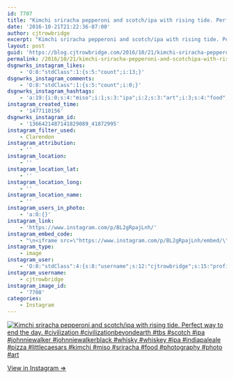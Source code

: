 ```yaml
---
id: 7707
title: "Kimchi sriracha pepperoni and scotch/ipa with rising tide. Perfect way to end the day.\n#civilization #civilizationbeyondearth #tbs #scotch #ipa #johnniewalker #johnniewalkerblack #whisky #whiskey #ipa #indiapaleale #pizza #littlecaesars #kimchi #miso #sriracha #food #photography #photo #art"
date: '2016-10-21T21:22:36-07:00'
author: cjtrowbridge
excerpt: "Kimchi sriracha pepperoni and scotch/ipa with rising tide. Perfect way to end the day.\n#civilization #civilizationbeyondearth #tbs #scotch #ipa #johnniewalker #johnniewalkerblack #whisky #whiskey #ipa #indiapaleale #pizza #littlecaesars #kimchi #miso #sriracha #food #photography #photo #art"
layout: post
guid: 'https://blog.cjtrowbridge.com/2016/10/21/kimchi-sriracha-pepperoni-and-scotchipa-with-rising-tide-perfect-way-to-end-the-day-civilization-civilizationbeyondearth-tbs-scotch-ipa-johnniewalker-johnniewalkerblack-whisky-whiskey-ipa/'
permalink: /2016/10/21/kimchi-sriracha-pepperoni-and-scotchipa-with-rising-tide-perfect-way-to-end-the-day-civilization-civilizationbeyondearth-tbs-scotch-ipa-johnniewalker-johnniewalkerblack-whisky-whiskey-ipa/
dsgnwrks_instagram_likes:
    - 'O:8:"stdClass":1:{s:5:"count";i:13;}'
dsgnwrks_instagram_comments:
    - 'O:8:"stdClass":1:{s:5:"count";i:0;}'
dsgnwrks_instagram_hashtags:
    - 'a:19:{i:0;s:4:"miso";i:1;s:3:"ipa";i:2;s:3:"art";i:3;s:4:"food";i:4;s:5:"photo";i:5;s:3:"tbs";i:6;s:18:"johnniewalkerblack";i:7;s:6:"kimchi";i:8;s:13:"littlecaesars";i:9;s:6:"whisky";i:10;s:13:"johnniewalker";i:11;s:23:"civilizationbeyondearth";i:12;s:7:"whiskey";i:13;s:12:"civilization";i:14;s:12:"indiapaleale";i:15;s:8:"sriracha";i:16;s:6:"scotch";i:17;s:11:"photography";i:18;s:5:"pizza";}'
instagram_created_time:
    - '1477110156'
dsgnwrks_instagram_id:
    - '1366421487141829089_41872995'
instagram_filter_used:
    - Clarendon
instagram_attribution:
    - ''
instagram_location:
    - ''
instagram_location_lat:
    - ''
instagram_location_long:
    - ''
instagram_location_name:
    - ''
instagram_users_in_photo:
    - 'a:0:{}'
instagram_link:
    - 'https://www.instagram.com/p/BL2gRpajLnh/'
instagram_embed_code:
    - "\n<iframe src=\"https://www.instagram.com/p/BL2gRpajLnh/embed/\" width=\"612\" height=\"710\" frameborder=\"0\" scrolling=\"no\" allowtransparency=\"true\" class=\"insta-image-embed\"></iframe>\n"
instagram_type:
    - image
instagram_user:
    - 'O:8:"stdClass":4:{s:8:"username";s:12:"cjtrowbridge";s:15:"profile_picture";s:96:"https://scontent.cdninstagram.com/t51.2885-19/s150x150/13724650_1188772791164794_142557231_a.jpg";s:2:"id";s:8:"41872995";s:9:"full_name";s:13:"CJ Trowbridge";}'
instagram_username:
    - cjtrowbridge
instagram_image_id:
    - '7708'
categories:
    - Instagram
---
```


[![Kimchi sriracha pepperoni and scotch/ipa with rising tide. Perfect way to end the day.
#civilization #civilizationbeyondearth #tbs #scotch #ipa #johnniewalker #johnniewalkerblack #whisky #whiskey #ipa #indiapaleale #pizza #littlecaesars #kimchi #miso #sriracha #food #photography #photo #art](https://blog.cjtrowbridge.com/wp-content/uploads/2016/10/1477110156-1-1.jpg)](https://www.instagram.com/p/BL2gRpajLnh/)

[View in Instagram ⇒](https://www.instagram.com/p/BL2gRpajLnh/)